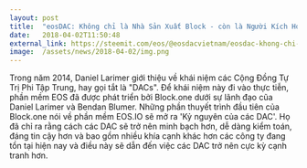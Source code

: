 ```yaml
---
layout: post
title:  "eosDAC: Không chỉ là Nhà Sản Xuất Block - còn là Người Kích Hoạt DAC"
date:   2018-04-02T11:50:48
external_link: https://steemit.com/eos/@eosdacvietnam/eosdac-khong-chi-la-nha-san-xuat-block-con-la-nguoi-kich-hoat-dac
image:  /assets/news/2018-04-02/img.png
---
```

Trong năm 2014, Daniel Larimer giới thiệu về khái niệm các Cộng Đồng Tự Trị Phi Tập Trung, hay gọi tắt là "DACs". Để khái niệm này đi vào thực tiễn, phần mềm EOS đã được phát triển bởi Block.one dưới sự lãnh đạo cũa Daniel Larimer và Bendan Blumer. Những phần thuyết trình đầu tiên của Block.one nói về phần mềm EOS.IO sẽ mở ra 'Kỷ nguyên của các DAC'. Họ đã chỉ ra rằng cách các DAC sẽ trở nên minh bạch hơn, dễ dàng kiểm toán, đáng tin cậy hơn và bao gồm nhiều khía cạnh khác hơn các công ty đang tồn tại hiện nay và điều này sẽ dẫn đến việc các DAC trở nên cực kỳ cạnh tranh hơn.
